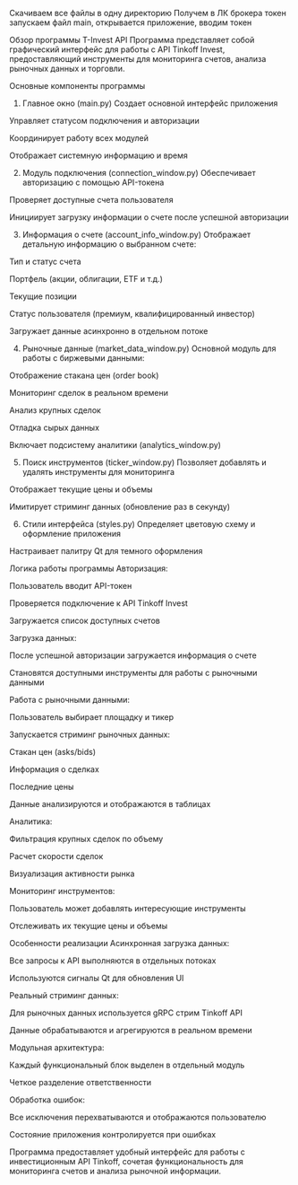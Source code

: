 Скачиваем все файлы в одну директорию
Получем в ЛК брокера токен
запускаем файл main, открывается приложение, вводим токен


Обзор программы T-Invest API
Программа представляет собой графический интерфейс для работы с API Tinkoff Invest, предоставляющий инструменты для мониторинга счетов, анализа рыночных данных и торговли.

Основные компоненты программы
1. Главное окно (main.py)
Создает основной интерфейс приложения

Управляет статусом подключения и авторизации

Координирует работу всех модулей

Отображает системную информацию и время

2. Модуль подключения (connection_window.py)
Обеспечивает авторизацию с помощью API-токена

Проверяет доступные счета пользователя

Инициирует загрузку информации о счете после успешной авторизации

3. Информация о счете (account_info_window.py)
Отображает детальную информацию о выбранном счете:

Тип и статус счета

Портфель (акции, облигации, ETF и т.д.)

Текущие позиции

Статус пользователя (премиум, квалифицированный инвестор)

Загружает данные асинхронно в отдельном потоке

4. Рыночные данные (market_data_window.py)
Основной модуль для работы с биржевыми данными:

Отображение стакана цен (order book)

Мониторинг сделок в реальном времени

Анализ крупных сделок

Отладка сырых данных

Включает подсистему аналитики (analytics_window.py)

5. Поиск инструментов (ticker_window.py)
Позволяет добавлять и удалять инструменты для мониторинга

Отображает текущие цены и объемы

Имитирует стриминг данных (обновление раз в секунду)

6. Стили интерфейса (styles.py)
Определяет цветовую схему и оформление приложения

Настраивает палитру Qt для темного оформления

Логика работы программы
Авторизация:

Пользователь вводит API-токен

Проверяется подключение к API Tinkoff Invest

Загружается список доступных счетов

Загрузка данных:

После успешной авторизации загружается информация о счете

Становятся доступными инструменты для работы с рыночными данными

Работа с рыночными данными:

Пользователь выбирает площадку и тикер

Запускается стриминг рыночных данных:

Стакан цен (asks/bids)

Информация о сделках

Последние цены

Данные анализируются и отображаются в таблицах

Аналитика:

Фильтрация крупных сделок по объему

Расчет скорости сделок

Визуализация активности рынка

Мониторинг инструментов:

Пользователь может добавлять интересующие инструменты

Отслеживать их текущие цены и объемы

Особенности реализации
Асинхронная загрузка данных:

Все запросы к API выполняются в отдельных потоках

Используются сигналы Qt для обновления UI

Реальный стриминг данных:

Для рыночных данных используется gRPC стрим Tinkoff API

Данные обрабатываются и агрегируются в реальном времени

Модульная архитектура:

Каждый функциональный блок выделен в отдельный модуль

Четкое разделение ответственности

Обработка ошибок:

Все исключения перехватываются и отображаются пользователю

Состояние приложения контролируется при ошибках

Программа предоставляет удобный интерфейс для работы с инвестиционным API Tinkoff, сочетая функциональность для мониторинга счетов и анализа рыночной информации.
